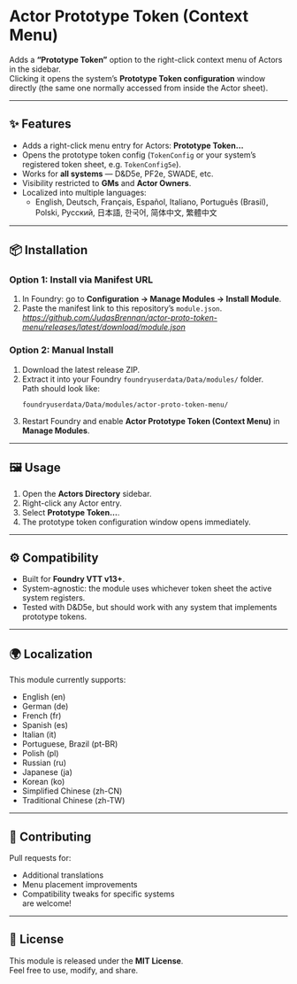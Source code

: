 # Actor Prototype Token (Context Menu)

Adds a **“Prototype Token”** option to the right-click context menu of Actors in the sidebar.  
Clicking it opens the system’s **Prototype Token configuration** window directly (the same one normally accessed from inside the Actor sheet).

---

## ✨ Features

- Adds a right-click menu entry for Actors: **Prototype Token…**  
- Opens the prototype token config (`TokenConfig` or your system’s registered token sheet, e.g. `TokenConfig5e`).  
- Works for **all systems** — D&D5e, PF2e, SWADE, etc.  
- Visibility restricted to **GMs** and **Actor Owners**.  
- Localized into multiple languages:
  - English, Deutsch, Français, Español, Italiano, Português (Brasil), Polski, Русский, 日本語, 한국어, 简体中文, 繁體中文

---

## 📦 Installation

### Option 1: Install via Manifest URL
1. In Foundry: go to **Configuration → Manage Modules → Install Module**.
2. Paste the manifest link to this repository’s `module.json`.  
   _https://github.com/JudasBrennan/actor-proto-token-menu/releases/latest/download/module.json_

### Option 2: Manual Install
1. Download the latest release ZIP.  
2. Extract it into your Foundry `foundryuserdata/Data/modules/` folder.  
   Path should look like:
   ```
   foundryuserdata/Data/modules/actor-proto-token-menu/
   ```
3. Restart Foundry and enable **Actor Prototype Token (Context Menu)** in **Manage Modules**.

---

## 🖼️ Usage

1. Open the **Actors Directory** sidebar.  
2. Right-click any Actor entry.  
3. Select **Prototype Token…**.  
4. The prototype token configuration window opens immediately.

---

## ⚙️ Compatibility

- Built for **Foundry VTT v13+**.  
- System-agnostic: the module uses whichever token sheet the active system registers.  
- Tested with D&D5e, but should work with any system that implements prototype tokens.

---

## 🌍 Localization

This module currently supports:
- English (en)  
- German (de)  
- French (fr)  
- Spanish (es)  
- Italian (it)  
- Portuguese, Brazil (pt-BR)  
- Polish (pl)  
- Russian (ru)  
- Japanese (ja)  
- Korean (ko)  
- Simplified Chinese (zh-CN)  
- Traditional Chinese (zh-TW)

---

## 🤝 Contributing

Pull requests for:
- Additional translations  
- Menu placement improvements  
- Compatibility tweaks for specific systems  
are welcome!

---

## 📜 License

This module is released under the **MIT License**.  
Feel free to use, modify, and share.
